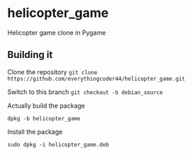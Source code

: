 helicopter_game
===============

Helicopter game clone in Pygame

Building it
----------------
Clone the repository
``git clone https://github.com/everythingcoder44/helicopter_game.git``

Switch to this branch
``git checkout -b debian_source``

Actually build the package

``dpkg -b helicopter_game``

Install the  package

``sudo dpkg -i helicopter_game.deb``

